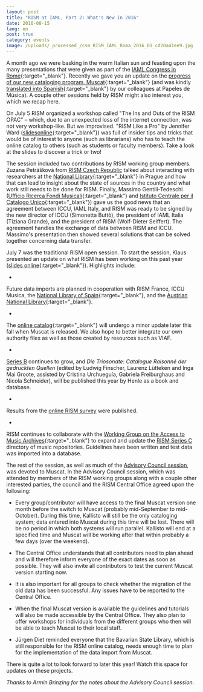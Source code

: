 ```yaml
---
layout: post
title: "RISM at IAML, Part 2: What's New in 2016"
date: 2016-08-15
lang: en
post: true
category: events
image: /uploads/_processed_/csm_RISM_IAML_Roma_2016_01_cd20a41ee9.jpg
---
```



A month ago we were basking in the warm Italian sun and feasting upon the many presentations that were given as part of the [IAML Congress in Rome](http://www.iaml2016.org/){:target="_blank"}. Recently we gave you an update on the [progress of our new cataloging program, Muscat](/self_representation/2016/07/21/rism-at-iaml-part-1-muscat--almost-ready-to-go.html){:target="_blank"} (and was kindly [translated into Spanish](https://papelesdemusica.wordpress.com/2016/07/22/muscat-nuevo-software-libre-para-la-catalogacion-de-musica/){:target="_blank"} by our colleagues at Papeles de Música). A couple other sessions held by RISM might also interest you, which we recap here.

On July 5 RISM organized a workshop called "The Ins and Outs of the RISM OPAC" – which, due to an unexpected loss of the internet connection, was not very workshop-like. But we improvised. "RISM Like a Pro" by Jennifer Ward ([slidesonline](http://www.rism.info/fileadmin/content/community-content/Zentralredaktion/Ward_RISM_like_a_pro_IAML_Rome_2016.pdf){:target="_blank"}) was full of insider tips and tricks that would be of interest to anyone (such as librarians) who has to teach the online catalog to others (such as students or faculty members). Take a look at the slides to discover a trick or two!

The session included two contributions by RISM working group members. Zuzana Petrášková from [RISM Czech Republic](/workgroups/czech-republic-praha-rism-czech-republic/home.html) talked about interacting with researchers at the [National Library](http://www.en.nkp.cz/){:target="_blank"} in Prague and how that can lead to insight about the state of sources in the country and what work still needs to be done for RISM. Finally, Massimo Gentili-Tedeschi ([Ufficio Ricerca Fondi Musicali](http://www.urfm.braidense.it/index/index.php){:target="_blank"} and [Istituto Centrale per il Catalogo Unico](http://www.iccu.sbn.it/opencms/opencms/it/){:target="_blank"}) gave us the good news that an agreement between ICCU, IAML Italy, and RISM was ready to be signed by the new director of ICCU (Simonetta Buttò), the president of IAML Italia (Tiziana Grande), and the president of RISM (Wolf-Dieter Seiffert). The agreement handles the exchange of data between RISM and ICCU. Massimo's presentation then showed several solutions that can be solved together concerning data transfer.

July 7 was the traditional RISM open session. To start the session, Klaus presented an update on what RISM has been working on this past year ([slides online](http://www.rism.info/fileadmin/content/community-content/Zentralredaktion/Praesentation_Keil_Rome_2016_IAML.pdf){:target="_blank"}). Highlights include:

-

Future data imports are planned in cooperation with RISM France, ICCU Musica, the [National Library of Spain](http://www.bne.es/){:target="_blank"}, and the [Austrian National Library](http://www.onb.ac.at/ev/){:target="_blank"}.


-

The [online catalog](https://opac.rism.info/){:target="_blank"} will undergo a minor update later this fall when Muscat is released. We also hope to better integrate our own authority files as well as those created by resources such as VIAF.


-

[Series B](/publications.html#c2619) continues to grow, and _Die Triosonate: Catalogue Raisonné der gedruckten Quellen_ (edited by Ludwig Finscher, Laurenz Lütteken and Inga Mai Groote, assisted by Cristina Urchueguía, Gabriela Freiburghaus and Nicola Schneider), will be published this year by Henle as a book and database.


-

Results from the [online RISM survey](/community/survey-2014-2015.html) were published.


-

RISM continues to collaborate with the [Working Group on the Access to Music Archives](http://www.iaml.info/working-group-access-music-archives-project){:target="_blank"} to expand and update the [RISM Series C](/publications.html#c2620) directory of music repositories. Guidelines have been written and test data was imported into a database.



The rest of the session, as well as much of the [Advisory Council session](/organisation/international-partners.html), was devoted to Muscat. In the Advisory Council session, which was attended by members of the RISM working groups along with a couple other interested parties, the council and the RISM Central Office agreed upon the following:

- Every group/contributor will have access to the final Muscat version one month before the switch to Muscat (probably mid-September to mid-October). During this time, Kallisto will still be the only cataloging system; data entered into Muscat during this time will be lost. There will be no period in which both systems will run parallel. Kallisto will end at a specified time and Muscat will be working after that within probably a few days (over the weekend).

- The Central Office understands that all contributors need to plan ahead and will therefore inform everyone of the exact dates as soon as possible. They will also invite all contributors to test the current Muscat version starting now.

- It is also important for all groups to check whether the migration of the old data has been successful. Any issues have to be reported to the Central Office.

- When the final Muscat version is available the guidelines and tutorials will also be made accessible by the Central Office. They also plan to offer workshops for individuals from the different groups who then will be able to teach Muscat to their local staff.

- Jürgen Diet reminded everyone that the Bavarian State Library, which is still responsible for the RISM online catalog, needs enough time to plan for the implementation of the data import from Muscat.​

There is quite a lot to look forward to later this year! Watch this space for updates on these projects.

_Thanks to Armin Brinzing for the notes about the Advisory Council session._

<script type="text/javascript">var switchTo5x=true;</script><script type="text/javascript" src="http://w.sharethis.com/button/buttons.js"></script><script type="text/javascript">stLight.options({publisher: "9b601438-1ce1-49d8-bfd7-9cff5df54c17", doNotHash: false, doNotCopy: false, hashAddressBar: false});</script>